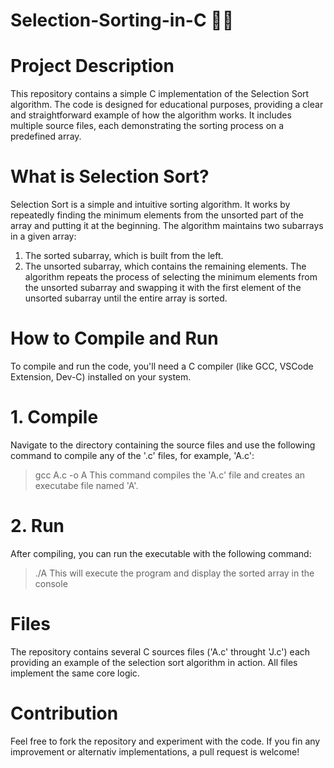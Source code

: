 # Selection-Sorting-in-C 👨‍💻

# Project Description
This repository contains a simple C implementation of the Selection Sort algorithm. The code is designed for educational purposes, providing a clear and straightforward example of how the algorithm works. It includes multiple source files, each demonstrating the sorting process on a predefined array.

# What is Selection Sort?
Selection Sort is a simple and intuitive sorting algorithm. It works by repeatedly finding the minimum elements from the unsorted part of the array and putting it at the beginning. The algorithm maintains two subarrays in a given array:
  1.  The sorted subarray, which is built from the left.
  2.  The unsorted subarray, which contains the remaining elements.
The algorithm repeats the process of selecting the minimum elements from the unsorted subarray and swapping it with the first element of the unsorted subarray until the entire array is sorted.

# How to Compile and Run
To compile and run the code, you'll need a C compiler (like GCC, VSCode Extension, Dev-C) installed on your system.

#  1.  Compile
Navigate to the directory containing the source files and use the following command to compile any of the '.c' files, for example, 'A.c':
  >  gcc A.c -o A
This command compiles the 'A.c' file and creates an executabe file named 'A'.

#  2.  Run
After compiling, you can run the executable with the following command:
  >  ./A
This will execute the program and display the sorted array in the console

#  Files
The repository contains several C sources files ('A.c' throught 'J.c') each providing an example of the selection sort algorithm in action. All files implement the same core logic.

# Contribution
Feel free to fork the repository and experiment with the code. If you fin any improvement or alternativ implementations, a pull request is welcome!
